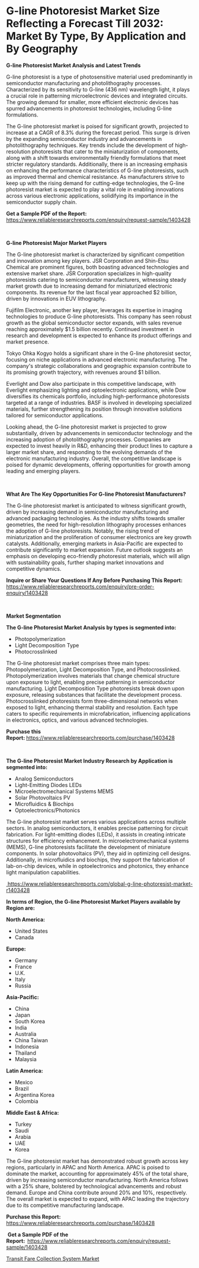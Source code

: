 <p><h1>G-line Photoresist Market Size Reflecting a Forecast Till 2032: Market By Type, By Application and By Geography</h1></p><p><strong>G-line Photoresist Market Analysis and Latest Trends</strong></p>
<p><p>G-line photoresist is a type of photosensitive material used predominantly in semiconductor manufacturing and photolithography processes. Characterized by its sensitivity to G-line (436 nm) wavelength light, it plays a crucial role in patterning microelectronic devices and integrated circuits. The growing demand for smaller, more efficient electronic devices has spurred advancements in photoresist technologies, including G-line formulations. </p><p>The G-line photoresist market is poised for significant growth, projected to increase at a CAGR of 8.3% during the forecast period. This surge is driven by the expanding semiconductor industry and advancements in photolithography techniques. Key trends include the development of high-resolution photoresists that cater to the miniaturization of components, along with a shift towards environmentally friendly formulations that meet stricter regulatory standards. Additionally, there is an increasing emphasis on enhancing the performance characteristics of G-line photoresists, such as improved thermal and chemical resistance. As manufacturers strive to keep up with the rising demand for cutting-edge technologies, the G-line photoresist market is expected to play a vital role in enabling innovations across various electronic applications, solidifying its importance in the semiconductor supply chain.</p></p>
<p><strong>Get a Sample PDF of the Report:&nbsp;</strong> <a href="https://www.reliableresearchreports.com/enquiry/request-sample/1403428?utm_campaign=7&utm_medium=2&utm_source=Github&utm_content=ia&utm_term=13012025&utm_id=g-line-photoresist">https://www.reliableresearchreports.com/enquiry/request-sample/1403428</a></p>
<p>&nbsp;</p>
<p><strong>G-line Photoresist Major Market Players</strong></p>
<p><p>The G-line photoresist market is characterized by significant competition and innovation among key players. JSR Corporation and Shin-Etsu Chemical are prominent figures, both boasting advanced technologies and extensive market share. JSR Corporation specializes in high-quality photoresists catering to semiconductor manufacturers, witnessing steady market growth due to increasing demand for miniaturized electronic components. Its revenue for the last fiscal year approached $2 billion, driven by innovations in EUV lithography.</p><p>Fujifilm Electronic, another key player, leverages its expertise in imaging technologies to produce G-line photoresists. This company has seen robust growth as the global semiconductor sector expands, with sales revenue reaching approximately $1.5 billion recently. Continued investment in research and development is expected to enhance its product offerings and market presence.</p><p>Tokyo Ohka Kogyo holds a significant share in the G-line photoresist sector, focusing on niche applications in advanced electronic manufacturing. The company's strategic collaborations and geographic expansion contribute to its promising growth trajectory, with revenues around $1 billion.</p><p>Everlight and Dow also participate in this competitive landscape, with Everlight emphasizing lighting and optoelectronic applications, while Dow diversifies its chemicals portfolio, including high-performance photoresists targeted at a range of industries. BASF is involved in developing specialized materials, further strengthening its position through innovative solutions tailored for semiconductor applications.</p><p>Looking ahead, the G-line photoresist market is projected to grow substantially, driven by advancements in semiconductor technology and the increasing adoption of photolithography processes. Companies are expected to invest heavily in R&D, enhancing their product lines to capture a larger market share, and responding to the evolving demands of the electronic manufacturing industry. Overall, the competitive landscape is poised for dynamic developments, offering opportunities for growth among leading and emerging players.</p></p>
<p>&nbsp;</p>
<p><strong>What Are The Key Opportunities For G-line Photoresist Manufacturers?</strong></p>
<p><p>The G-line photoresist market is anticipated to witness significant growth, driven by increasing demand in semiconductor manufacturing and advanced packaging technologies. As the industry shifts towards smaller geometries, the need for high-resolution lithography processes enhances the adoption of G-line photoresists. Notably, the rising trend of miniaturization and the proliferation of consumer electronics are key growth catalysts. Additionally, emerging markets in Asia-Pacific are expected to contribute significantly to market expansion. Future outlook suggests an emphasis on developing eco-friendly photoresist materials, which will align with sustainability goals, further shaping market innovations and competitive dynamics.</p></p>
<p><strong>Inquire or Share Your Questions If Any Before Purchasing This Report:</strong> <a href="https://www.reliableresearchreports.com/enquiry/pre-order-enquiry/1403428?utm_campaign=7&utm_medium=2&utm_source=Github&utm_content=ia&utm_term=13012025&utm_id=g-line-photoresist">https://www.reliableresearchreports.com/enquiry/pre-order-enquiry/1403428</a></p>
<p>&nbsp;</p>
<p><strong>Market Segmentation</strong></p>
<p><strong>The G-line Photoresist Market Analysis by types is segmented into:</strong></p>
<p><ul><li>Photopolymerization</li><li>Light Decomposition Type</li><li>Photocrosslinked</li></ul></p>
<p><p>The G-line photoresist market comprises three main types: Photopolymerization, Light Decomposition Type, and Photocrosslinked. Photopolymerization involves materials that change chemical structure upon exposure to light, enabling precise patterning in semiconductor manufacturing. Light Decomposition Type photoresists break down upon exposure, releasing substances that facilitate the development process. Photocrosslinked photoresists form three-dimensional networks when exposed to light, enhancing thermal stability and resolution. Each type caters to specific requirements in microfabrication, influencing applications in electronics, optics, and various advanced technologies.</p></p>
<p><strong>Purchase this Report:&nbsp;</strong><a href="https://www.reliableresearchreports.com/purchase/1403428?utm_campaign=7&utm_medium=2&utm_source=Github&utm_content=ia&utm_term=13012025&utm_id=g-line-photoresist">https://www.reliableresearchreports.com/purchase/1403428</a></p>
<p>&nbsp;</p>
<p><strong>The G-line Photoresist Market Industry Research by Application is segmented into:</strong></p>
<p><ul><li>Analog Semiconductors</li><li>Light-Emitting Diodes LEDs</li><li>Microelectromechanical Systems MEMS</li><li>Solar Photovoltaics PV</li><li>Microfluidics & Biochips</li><li>Optoelectronics/Photonics</li></ul></p>
<p><p>The G-line photoresist market serves various applications across multiple sectors. In analog semiconductors, it enables precise patterning for circuit fabrication. For light-emitting diodes (LEDs), it assists in creating intricate structures for efficiency enhancement. In microelectromechanical systems (MEMS), G-line photoresists facilitate the development of miniature components. In solar photovoltaics (PV), they aid in optimizing cell designs. Additionally, in microfluidics and biochips, they support the fabrication of lab-on-chip devices, while in optoelectronics and photonics, they enhance light manipulation capabilities.</p></p>
<p><a href="https://www.reliableresearchreports.com/global-g-line-photoresist-market-r1403428?utm_campaign=7&utm_medium=2&utm_source=Github&utm_content=ia&utm_term=13012025&utm_id=g-line-photoresist">&nbsp;https://www.reliableresearchreports.com/global-g-line-photoresist-market-r1403428</a></p>
<p><strong>In terms of Region, the G-line Photoresist Market Players available by Region are:</strong></p>
<p>
    <p> <strong> North America: </strong>
        <ul>
            <li>United States</li>
            <li>Canada</li>
        </ul>
        </p> 
    <p> <strong> Europe: </strong>
        <ul>
            <li>Germany</li>
            <li>France</li>
            <li>U.K.</li>
            <li>Italy</li>
            <li>Russia</li>
        </ul>
        </p> 
    <p> <strong> Asia-Pacific: </strong>
        <ul>
            <li>China</li>
            <li>Japan</li>
            <li>South Korea</li>
            <li>India</li>
            <li>Australia</li>
            <li>China Taiwan</li>
            <li>Indonesia</li>
            <li>Thailand</li>
            <li>Malaysia</li>
        </ul>
        </p> 
    <p> <strong> Latin America: </strong>
        <ul>
            <li>Mexico</li>
            <li>Brazil</li>
            <li>Argentina Korea</li>
            <li>Colombia</li>
        </ul>
        </p> 
    <p> <strong> Middle East & Africa: </strong>
        <ul>
            <li>Turkey</li>
            <li>Saudi</li>
            <li>Arabia</li>
            <li>UAE</li>
            <li>Korea</li>
        </ul>
    </p>
    </p>
<p><p>The G-line photoresist market has demonstrated robust growth across key regions, particularly in APAC and North America. APAC is poised to dominate the market, accounting for approximately 45% of the total share, driven by increasing semiconductor manufacturing. North America follows with a 25% share, bolstered by technological advancements and robust demand. Europe and China contribute around 20% and 10%, respectively. The overall market is expected to expand, with APAC leading the trajectory due to its competitive manufacturing landscape.</p></p>
<p><strong>Purchase this Report: </strong><a href="https://www.reliableresearchreports.com/purchase/1403428?utm_campaign=7&utm_medium=2&utm_source=Github&utm_content=ia&utm_term=13012025&utm_id=g-line-photoresist">https://www.reliableresearchreports.com/purchase/1403428</a></p>
<p>&nbsp;<strong>Get a Sample PDF of the Report:&nbsp;&nbsp;</strong><a href="https://www.reliableresearchreports.com/enquiry/request-sample/1403428?utm_campaign=7&utm_medium=2&utm_source=Github&utm_content=ia&utm_term=13012025&utm_id=g-line-photoresist">https://www.reliableresearchreports.com/enquiry/request-sample/1403428</a></p>
<p><strong></strong></p>
<p><p><a href="https://github.com/bmorecock/Market-Research-Report-List-5/blob/main/transit-fare-collection-system-market.md?utm_campaign=7&utm_medium=2&utm_source=Github&utm_content=ia&utm_term=13012025&utm_id=g-line-photoresist">Transit Fare Collection System Market</a></p></p>